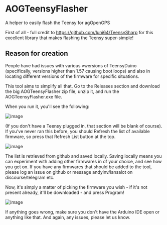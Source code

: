 # AOGTeensyFlasher
A helper to easily flash the Teensy for agOpenGPS

First of all - full credit to https://github.com/luni64/TeensySharp for this excellent library that makes flashing the Teensy super-simple!

## Reason for creation

People have had issues with various vwersions of TeensyDuino (specifically, versions higher than 1.57 causing boot loops) and also in locating different versions of the firmware for specific situations.

This tool aims to simplify all that. Go to the Releases section and download the big AOGTeensyFlasher zip file, unzip it, and run the AOGTeensyFlasher.exe file.

When you run it, you'll see the following:

![image](https://github.com/lansalot/AOGTeensyFlasher/assets/9885921/06e61fdc-6182-4021-959f-9cdfdb773d7f)

(If you don't have a Teensy plugged in, that section will be blank of course). If you've never ran this before, you should Refresh the list of available firmware, so press that Refresh List button at the top.

![image](https://github.com/lansalot/AOGTeensyFlasher/assets/9885921/f728d099-cf6a-43f5-a733-bbd19f5a117f)

The list is retrieved from github and saved locally. Saving locally means you can experiment with adding other firmwares in of your choice, and see how you get on. If you have any firmwares that should be added to the tool, please log an issue on github or message andyinv/lansalot on discourse/telegram etc.

Now, it's simply a matter of picking the firmware you wish - if it's not present already, it'll be downloaded - and press Program!

![image](https://github.com/lansalot/AOGTeensyFlasher/assets/9885921/ec14d4c4-5bff-428e-812e-7987035d2aef)

If anything goes wrong, make sure you don't have the Arduino IDE open or anything like that. And again, any issues, please let us know.
